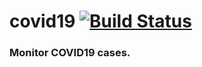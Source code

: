 # covid19 [![Build Status](https://travis-ci.org/dyotamo/covid19.svg?branch=master)](https://travis-ci.org/dyotamo/covid19)

### Monitor COVID19 cases.
